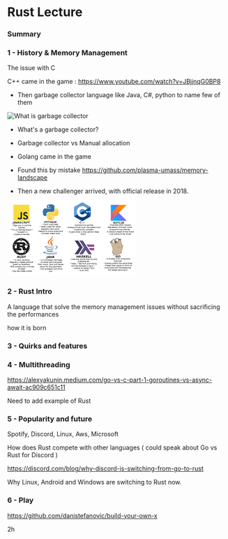 # Rust Lecture


### Summary ##

### 1 - History & Memory Management 

The issue with C

C++ came in the game : https://www.youtube.com/watch?v=JBjjnqG0BP8


- Then garbage collector language like Java, C#, python to name few of them

![What is garbage collector](/home/arnaud/Downloads/garbage-collector.jpg)

- What's a garbage collector?

- Garbage collector vs Manual allocation

- Golang came in the game 

- Found this by mistake https://github.com/plasma-umass/memory-landscape

- Then a new challenger arrived, with official release in 2018.


![Languages in meme](assets/meme_languages.png)



### 2 - Rust Intro



A language that solve the memory management issues without sacrificing the performances

how it is born

### 3 - Quirks and features

### 4 - Multithreading

https://alexyakunin.medium.com/go-vs-c-part-1-goroutines-vs-async-await-ac909c651c11

Need to add example of Rust

### 5 - Popularity and future

Spotify, Discord, Linux, Aws, Microsoft

How does Rust compete with other languages ( could speak about Go vs Rust for Discord )

https://discord.com/blog/why-discord-is-switching-from-go-to-rust

Why Linux, Android and Windows are switching to Rust now.

### 6 - Play 

https://github.com/danistefanovic/build-your-own-x


2h
